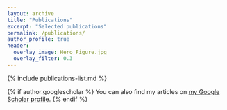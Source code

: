 ```yaml
---
layout: archive
title: "Publications"
excerpt: "Selected publications"
permalink: /publications/
author_profile: true
header:
  overlay_image: Hero_Figure.jpg
  overlay_filter: 0.3
---
```


{% include publications-list.md %}

{% if author.googlescholar %}
  You can also find my articles on <u><a href="{{author.googlescholar}}">my Google Scholar profile</a>.</u>
{% endif %}
